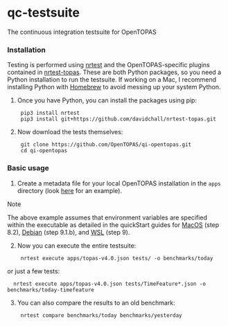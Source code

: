 # qc-testsuite
The continuous integration testsuite for OpenTOPAS

### Installation
Testing is performed using [nrtest](https://github.com/davidchall/nrtest) and the OpenTOPAS-specific plugins contained in [nrtest-topas](https://github.com/davidchall/nrtest-topas).
These are both Python packages, so you need a Python installation to run the testsuite.
If working on a Mac, I recommend installing Python with [Homebrew](http://brew.sh) to avoid messing up your system Python.

1. Once you have Python, you can install the packages using pip:

        pip3 install nrtest
        pip3 install git+https://github.com/davidchall/nrtest-topas.git

2. Now download the tests themselves:

        git clone https://github.com/OpenTOPAS/qi-opentopas.git
        cd qi-opentopas

### Basic usage
1. Create a metadata file for your local OpenTOPAS installation in the `apps` directory (look [here](https://github.com/OpenTOPAS/qi-opentopas/blob/main/apps/topas-v4.0.json) for an example).

> [!NOTE]
> The above example assumes that environment variables are specified within the executable as detailed in the quickStart guides for [MacOS](https://github.com/OpenTOPAS/OpenTOPAS/blob/master/OpenTOPAS_quickStart_MacOS.md) (step 8.2), [Debian](https://github.com/OpenTOPAS/OpenTOPAS/blob/master/OpenTOPAS_quickStart_Debian.md) (step 9.1.b), and [WSL](https://github.com/OpenTOPAS/OpenTOPAS/blob/master/OpenTOPAS_quickStart_WSL.md) (step 9).

2. Now you can execute the entire testsuite:

        nrtest execute apps/topas-v4.0.json tests/ -o benchmarks/today

  or just a few tests:

      nrtest execute apps/topas-v4.0.json tests/TimeFeature*.json -o benchmarks/today-timefeature
        
3. You can also compare the results to an old benchmark:

        nrtest compare benchmarks/today benchmarks/yesterday
